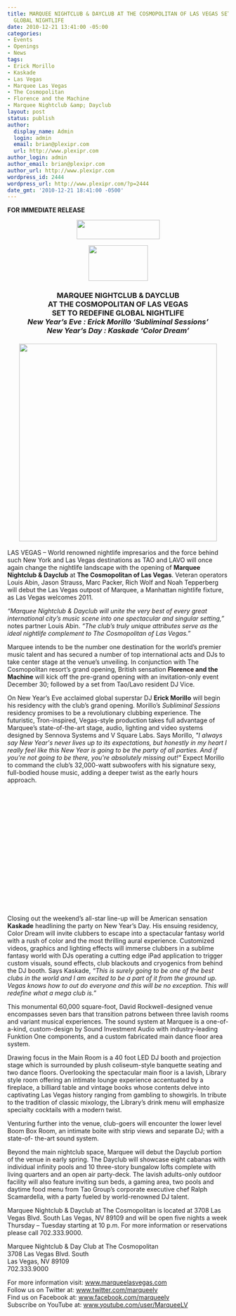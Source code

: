 ```yaml
---
title: MARQUEE NIGHTCLUB & DAYCLUB AT THE COSMOPOLITAN OF LAS VEGAS SET TO REDEFINE
  GLOBAL NIGHTLIFE
date: 2010-12-21 13:41:00 -05:00
categories:
- Events
- Openings
- News
tags:
- Erick Morillo
- Kaskade
- Las Vegas
- Marquee Las Vegas
- The Cosmopolitan
- Florence and the Machine
- Marquee Nightclub &amp; Dayclub
layout: post
status: publish
author:
  display_name: Admin
  login: admin
  email: brian@plexipr.com
  url: http://www.plexipr.com
author_login: admin
author_email: brian@plexipr.com
author_url: http://www.plexipr.com
wordpress_id: 2444
wordpress_url: http://www.plexipr.com/?p=2444
date_gmt: '2010-12-21 18:41:00 -0500'
---
```


<p><strong>FOR IMMEDIATE RELEASE</strong></p>
<p style="text-align: center;"><a href="http://www.plexipr.com/wp-content/uploads/2010/12/plexipr_marqueesig.jpg"><img class="size-full wp-image-2445    aligncenter" title="plexipr_marqueesig" src="http://www.plexipr.com/wp-content/uploads/2010/12/plexipr_marqueesig.jpg" alt="" width="189" height="44" /></a></p>
<p style="text-align: center;"><a href="http://www.plexipr.com/wp-content/uploads/2010/12/plexipr_TheCosmopolitan.png"><img class="size-full wp-image-2446   aligncenter" title="plexipr_TheCosmopolitan" src="http://www.plexipr.com/wp-content/uploads/2010/12/plexipr_TheCosmopolitan.png" alt="" width="135" height="81" /></a></p>
<div>
<h3>
<div style="text-align: center;"><strong>MARQUEE NIGHTCLUB &amp; DAYCLUB</strong></div>
<div style="text-align: center;"><strong>AT THE COSMOPOLITAN OF LAS VEGAS</strong></div>
<div style="text-align: center;"><strong>SET TO REDEFINE GLOBAL NIGHTLIFE</strong></div>
<div style="text-align: center;"><strong><em>New Year’s Eve : Erick Morillo ‘Subliminal Sessions’</em></strong></div>
<div style="text-align: center;"><strong><em>New Year’s Day : Kaskade ‘Color Dream’</em></strong></div>
<div style="text-align: center;"><strong><em><br />
</em></strong></div>
<div style="text-align: center;"><strong><em><a href="http://www.plexipr.com/wp-content/uploads/2010/12/plexipr_Marqueepress_1.jpg"><img class="size-full wp-image-2448 aligncenter" title="plexipr_Marqueepress_1" src="http://www.plexipr.com/wp-content/uploads/2010/12/plexipr_Marqueepress_1.jpg" alt="" width="450" /></a></em></strong></div>
</h3>
</div>
<p>LAS VEGAS – World renowned nightlife impresarios and the force behind such New York and Las Vegas destinations as TAO and LAVO will once again change the nightlife landscape with the opening of <strong>Marquee Nightclub &amp; Dayclub</strong> at <strong>The Cosmopolitan of Las Vegas</strong>. Veteran operators Louis Abin, Jason Strauss, Marc Packer, Rich Wolf and Noah Tepperberg will debut the Las Vegas outpost of Marquee, a Manhattan nightlife fixture, as Las Vegas welcomes 2011.</p>
<p><em>“Marquee Nightclub &amp; Dayclub will unite the very best of every great international city’s music scene into one spectacular and singular setting,”</em> notes partner Louis Abin. <em> “The club’s truly unique attributes serve as the ideal nightlife complement to The Cosmopolitan of Las Vegas.”</em></p>
<p>Marquee intends to be the number one destination for the world’s premier music talent and has secured a number of top international acts and DJs to take center stage at the venue’s unveiling. In conjunction with The Cosmopolitan resort’s grand opening, British sensation <strong>Florence and the Machine</strong> will kick off the pre-grand opening with an invitation-only event December 30; followed by a set from Tao/Lavo resident DJ Vice.</p>
<p>On New Year’s Eve acclaimed global superstar DJ <strong>Erick Morillo</strong> will begin his residency with the club’s grand opening. Morillo’s <em>Subliminal Sessions</em> residency promises to be a revolutionary clubbing experience. The futuristic, Tron-inspired, Vegas-style production takes full advantage of Marquee’s state-of-the-art stage, audio, lighting and video systems designed by Sennova Systems and V Square Labs. Says Morillo, <em>"I always say New Year's never lives up to its expectations, but honestly in my heart I really feel like this New Year is going to be the party of all parties. And if you're not going to be there, you're absolutely missing out!"</em> Expect Morillo to command the club’s 32,000-watt subwoofers with his signature sexy, full-bodied house music, adding a deeper twist as the early hours approach.</p>
<p><object classid="clsid:d27cdb6e-ae6d-11cf-96b8-444553540000" width="450" height="270" codebase="http://download.macromedia.com/pub/shockwave/cabs/flash/swflash.cab#version=6,0,40,0"><param name="allowFullScreen" value="true" /><param name="allowscriptaccess" value="always" /><param name="src" value="http://www.youtube.com/v/2Cm4KstTG5g?fs=1&amp;hl=en_US" /><param name="allowfullscreen" value="true" /><embed type="application/x-shockwave-flash" width="450" height="270" src="http://www.youtube.com/v/2Cm4KstTG5g?fs=1&amp;hl=en_US" allowscriptaccess="always" allowfullscreen="true"></embed></object></p>
<p>Closing out the weekend’s all-star line-up will be American sensation <strong>Kaskade</strong> headlining the party on New Year’s Day. His ensuing residency, Color Dream will invite clubbers to escape into a spectacular fantasy world with a rush of color and the most thrilling aural experience. Customized videos, graphics and lighting effects will immerse clubbers in a sublime fantasy world with DJs operating a cutting edge iPad application to trigger custom visuals, sound effects, club blackouts and cryogenics from behind the DJ booth. Says Kaskade, <em>“This is surely going to be one of the best clubs in the world and I am excited to be a part of it from the ground up. Vegas knows how to out do everyone and this will be no exception. This will redefine what a mega club is.”</em></p>
<p>This monumental 60,000 square-foot, David Rockwell-designed venue encompasses seven bars that transition patrons between three lavish rooms and variant musical experiences. The sound system at Marquee is a one-of-a-kind, custom-design by Sound Investment Audio with industry-leading Funktion One components, and a custom fabricated main dance floor area system.</p>
<p>Drawing focus in the Main Room is a 40 foot LED DJ booth and projection stage which is surrounded by plush coliseum-style banquette seating and two dance floors.  Overlooking the spectacular main floor is a lavish, Library style room offering an intimate lounge experience accentuated by a fireplace, a billiard table and vintage books whose contents delve into captivating Las Vegas history ranging from gambling to showgirls.  In tribute to the tradition of classic mixology, the Library’s drink menu will emphasize specialty cocktails with a modern twist.</p>
<p>Venturing further into the venue, club-goers will encounter the lower level Boom Box Room, an intimate boite with strip views and separate DJ; with a state-of- the-art sound system.</p>
<p>Beyond the main nightclub space, Marquee will debut the Dayclub portion of the venue in early spring. The Dayclub will showcase eight cabanas with individual infinity pools and 10 three-story bungalow lofts complete with living quarters and an open air party-deck.  The lavish adults-only outdoor facility will also feature inviting sun beds, a gaming area, two pools and daytime food menu from Tao Group’s corporate executive chef Ralph Scamardella, with a party fueled by world-renowned DJ talent.</p>
<p>Marquee Nightclub &amp; Dayclub at The Cosmopolitan is located at 3708 Las Vegas Blvd. South Las Vegas, NV 89109 and will be open five nights a week Thursday – Tuesday starting at 10 p.m. For more information or reservations please call 702.333.9000.</p>
<p>Marquee Nightclub &amp; Day Club at The Cosmopolitan<br />
3708 Las Vegas Blvd. South<br />
Las Vegas, NV 89109<br />
702.333.9000</p>
<p>For more information visit: <a href="http://www.marqueelasvegas.com/">www.marqueelasvegas.com</a><br />
Follow us on Twitter at: <a href="http://twitter.com/marqueelv">www.twitter.com/marqueelv</a><br />
Find us on Facebook at: <a href="http://www.facebook.com/marqueelv">www.facebook.com/marqueelv</a><br />
Subscribe on YouTube at: <a href="http://www.youtube.com/user/MarqueeLV">www.youtube.com/user/MarqueeLV</a></p>
